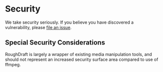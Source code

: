 # Security

We take security seriously.  If you believe you have discovered a vulnerability, please [file an issue](https://github.com/StartAutomating/RoughDraft/issues).

## Special Security Considerations

RoughDraft is largely a wrapper of existing media manipulation tools, and should not represent an increased security surface area compared to use of ffmpeg.
